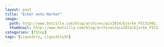 ```yaml
---
layout: post
title: "Ecker onto Market"
image:
  path: http://www.botzilla.com/blog/archives/pix2014/bjorke_PICS1991.jpg
  thumbnail: http://www.botzilla.com/blog/archives/pix2014/bjorke_PICS1991.jpg
categories: [fStop]
tags: [Liquidity, LiquiditySF]
---
```





